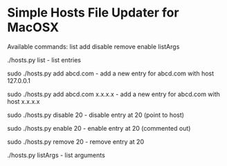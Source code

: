 # Simple Hosts File Updater for MacOSX

Available commands:
list 
add 
disable
remove
enable
listArgs


./hosts.py list - list entries

sudo ./hosts.py add abcd.com - add a new entry for abcd.com with host 127.0.0.1

sudo ./hosts.py add abcd.com x.x.x.x - add a new entry for abcd.com with host x.x.x.x

sudo ./hosts.py disable 20 - disable entry at 20 (point to host)

sudo ./hosts.py enable 20 - enable entry at 20 (commented out)

sudo ./hosts.py remove 20 - remove entry at 20

./hosts.py listArgs - list arguments


